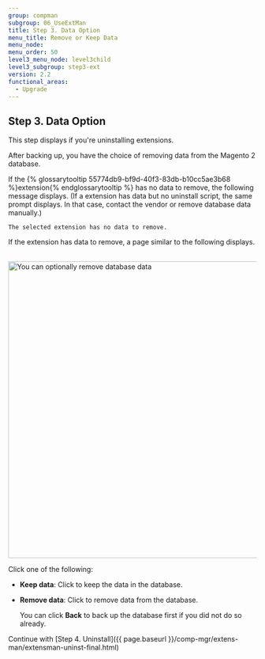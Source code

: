 ```yaml
---
group: compman
subgroup: 06_UseExtMan
title: Step 3. Data Option
menu_title: Remove or Keep Data
menu_node:
menu_order: 50
level3_menu_node: level3child
level3_subgroup: step3-ext
version: 2.2
functional_areas:
  - Upgrade
---
```


## Step 3. Data Option

This step displays if you're uninstalling extensions.

After backing up, you have the choice of removing data from the Magento 2 database.

If the {% glossarytooltip 55774db9-bf9d-40f3-83db-b10cc5ae3b68 %}extension{% endglossarytooltip %} has no data to remove, the following message displays. (If a extension has data but no uninstall script, the same prompt displays. In that case, contact the vendor or remove database data manually.)

	The selected extension has no data to remove.

If the extension has data to remove, a page similar to the following displays.

&nbsp;&nbsp;&nbsp;&nbsp;&nbsp;&nbsp;<img src="{{ site.baseurl }}/common/images/cman_uninstall-data.png" width="600px" alt="You can optionally remove database data">

Click one of the following:

*	**Keep data**: Click to keep the data in the database.
*	**Remove data**: Click to remove data from the database. 

	You can click **Back** to back up the database first if you did not do so already.

Continue with [Step 4. Uninstall]({{ page.baseurl }}/comp-mgr/extens-man/extensman-uninst-final.html)

